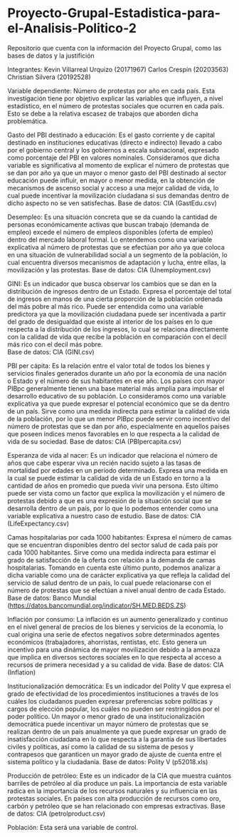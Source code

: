 # Proyecto-Grupal-Estadistica-para-el-Analisis-Politico-2
Repositorio que cuenta con la información del Proyecto Grupal, como las bases de datos y la justifición

Integrantes: 
Kevin Villarreal Urquizo (20171967)
Carlos Crespín (20203563)
Christian Silvera (20192528)

Variable dependiente: Número de protestas por año en cada país. Esta investigación tiene por objetivo explicar las variables que influyen, a nivel estadístico, en el número de protestas sociales que ocurren en cada país. Esto se debe a la relativa escasez de trabajos que aborden dicha problemática.

Gasto del PBI destinado a educación: Es el gasto corriente y de capital destinado en instituciones educativas (directo e indirecto) llevado a cabo por el gobierno central y los gobiernos a escala subnacional, expresado como porcentaje del PBI en valores nominales. Consideramos que dicha variable es significativa al momento de explicar el número de protestas que se dan por año ya que un mayor o menor gasto del PBI destinado al sector educación puede influir, en mayor o menor medida, en la obtención de mecanismos de ascenso social y acceso a una mejor calidad de vida, lo cual puede incentivar la movilización ciudadana si sus demandas dentro de dicho aspecto no se ven satisfechas. 
Base de datos: CIA (GastEdu.csv)

Desempleo: Es una situación concreta que se da cuando la cantidad de personas económicamente activas que buscan trabajo (demanda de empleo) excede el número de empleos disponibles (oferta de empleo) dentro del mercado laboral formal. Lo entendemos como una variable explicativa al número de protestas que se efectúan por año ya que coloca en una situación de vulnerabilidad social a un segmento de la población, lo cual encuentra diversos mecanismos de adaptación y lucha, entre ellas, la movilización y las protestas. 
Base de datos: CIA (Unemployment.csv)

GINI: Es un indicador que busca observar los cambios que se dan en la distribución de ingresos dentro de un Estado. Expresa el porcentaje del total de ingresos en manos de una cierta proporción de la población ordenada del más pobre al más rico. Puede ser entendida como una variable predictora ya que la movilización ciudadana puede ser incentivada a partir del grado de desigualdad que existe al interior de los países en lo que respecta a la distribución de los ingresos, lo cual se relaciona directamente con la calidad de vida que recibe la población en comparación con el decil más rico con el decil más pobre.  
Base de datos: CIA (GINI.csv)

PBI per cápita: Es la relación entre el valor total de todos los bienes y servicios finales generados durante un año por la economía de una nación o Estado y el número de sus habitantes en ese año. Los países con mayor PIBpc generalmente tienen una base material más amplia para impulsar el desarrollo educativo de su población. Lo consideramos como una variable explicativa ya que puede expresar el potencial económico que se da dentro de un país. Sirve como una medida indirecta para estimar la calidad de vida de la población, por lo que un menor PIBpc puede servir como incentivo del número de protestas que se dan por año, especialmente en aquellos países que poseen índices menos favorables en lo que respecta a la calidad de vida de su sociedad. 
Base de datos: CIA (PBIpercapita.csv)

Esperanza de vida al nacer: Es un indicador que relaciona el número de años que cabe esperar viva un recién nacido sujeto a las tasas de mortalidad por edades en un período determinado.  Expresa una medida en la cual se puede estimar la calidad de vida de un Estado en torno a la cantidad de años en promedio que pueda vivir una persona. Esto último puede ser vista como un factor que explica la movilización y el número de protestas debido a que es una expresión de la situación social que se desarrolla dentro de un país, por lo que lo podemos entender como una variable explicativa a nuestro caso de estudio.
Base de datos: CIA (LifeExpectancy.csv)

Camas hospitalarias por cada 1000 habitantes:  Expresa el número de camas que se encuentran disponibles dentro del sector salud de cada país por cada 1000 habitantes. Sirve como una medida indirecta para estimar el grado de satisfacción de la oferta con relación a la demanda de camas hospitalarias. Tomando en cuenta este último punto, podemos analizar a dicha variable como una de carácter explicativa ya que refleja la calidad del servicio de salud dentro de un país, lo cual puede relacionarse  con el número de protestas que se efectúan a nivel anual dentro de cada Estado.
Base de datos: Banco Mundial (https://datos.bancomundial.org/indicator/SH.MED.BEDS.ZS)

Inflación por consumo: La inflación es un aumento generalizado y continuo en el nivel general de precios de los bienes y servicios de la economía, lo cual origina una serie de efectos negativos sobre determinados agentes económicos (trabajadores, ahorristas, rentistas, etc. Esto genera un incentivo para una dinámica de mayor movilización debido a la amenaza que implica en diversos sectores sociales en lo que respecta al acceso a recursos de primera necesidad y a su calidad de vida. 
Base de datos: CIA (Inflation)

Institucionalización democrática: Es un indicador del Polity V que expresa el grado de efectividad de los procedimientos instituciones a través de los cuáles los ciudadanos pueden expresar preferencias sobre políticas y cargos de elección popular, los cuáles no pueden ser restringidos por el poder político. Un mayor o menor grado de una institucionalización democrática puede incentivar un mayor número de protestas que se realizan dentro de un país anualmente ya que puede expresar un grado de insatisfacción ciudadana en lo que respecta a la garantía de sus libertades civiles y políticas, así como la calidad de su sistema de pesos y contrapesos que garanticen un mayor grado de ajuste de cuenta entre el sistema político y la ciudadanía. 
Base de datos: Polity V (p52018.xls)

Producción de petróleo: Este es un indicador de la CIA que muestra cuántos barriles de petróleo al día produce un país. La importancia de esta variable radica en la importancia de los recursos naturales y su influencia en las protestas sociales. En países con alta producción de recursos como oro, carbón y petróleo que se han relacionado con empresas extractivas.
Base de datos: CIA (petrolproduct.csv)

Población: Esta será una variable de control. 























